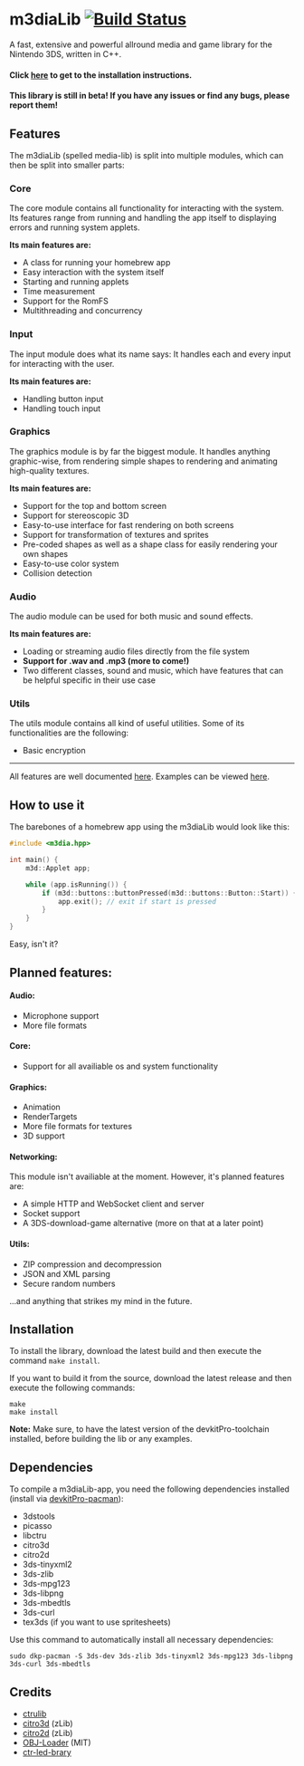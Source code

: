 # m3diaLib [![Build Status](https://travis-ci.org/m3diaLib-Team/m3diaLib.svg?branch=master)](https://travis-ci.org/m3diaLib-Team/m3diaLib)
A fast, extensive and powerful allround media and game library for the Nintendo 3DS, written in C++.

#### Click [here](#installation) to get to the installation instructions.

#### This library is still in beta! If you have any issues or find any bugs, please report them!

## Features
The m3diaLib (spelled media-lib) is split into multiple modules, which can then be split into smaller parts:

### Core
The core module contains all functionality for interacting with the system. Its features range from running and handling the app itself to displaying errors and running system applets.

**Its main features are:**
 * A class for running your homebrew app
 * Easy interaction with the system itself
 * Starting and running applets
 * Time measurement
 * Support for the RomFS
 * Multithreading and concurrency

### Input
The input module does what its name says: It handles each and every input for interacting with the user.

**Its main features are:**
 * Handling button input
 * Handling touch input

### Graphics
The graphics module is by far the biggest module. It handles anything graphic-wise, from rendering simple shapes to rendering and animating high-quality textures.

**Its main features are:**
 * Support for the top and bottom screen
 * Support for stereoscopic 3D
 * Easy-to-use interface for fast rendering on both screens
 * Support for transformation of textures and sprites
 * Pre-coded shapes as well as a shape class for easily rendering your own shapes
 * Easy-to-use color system
 * Collision detection

### Audio
The audio module can be used for both music and sound effects.

**Its main features are:**
 * Loading or streaming audio files directly from the file system
 * **Support for .wav and .mp3 (more to come!)**
 * Two different classes, sound and music, which have features that can be helpful specific in their use case

### Utils
The utils module contains all kind of useful utilities. Some of its functionalities are the following:

 * Basic encryption

---

All features are well documented [here](https://docs.stunthacks.eu/m3dialib/). Examples can be viewed [here](https://github.com/StuntHacks/m3d-examples).

## How to use it
The barebones of a homebrew app using the m3diaLib would look like this:

```cpp
#include <m3dia.hpp>

int main() {
    m3d::Applet app;

    while (app.isRunning()) {
        if (m3d::buttons::buttonPressed(m3d::buttons::Button::Start)) {
            app.exit(); // exit if start is pressed
        }
    }
}
```
Easy, isn't it?

## Planned features:
#### Audio:
 * Microphone support
 * More file formats

#### Core:
 * Support for all availiable os and system functionality

#### Graphics:
 * Animation
 * RenderTargets
 * More file formats for textures
 * 3D support

#### Networking:

This module isn't availiable at the moment. However, it's planned features are:
 * A simple HTTP and WebSocket client and server
 * Socket support
 * A 3DS-download-game alternative (more on that at a later point)

#### Utils:
 * ZIP compression and decompression
 * JSON and XML parsing
 * Secure random numbers

...and anything that strikes my mind in the future.

## Installation
To install the library, download the latest build and then execute the command `make install`.

If you want to build it from the source, download the latest release and then execute the following commands:

```
make
make install
```

**Note:** Make sure, to have the latest version of the devkitPro-toolchain installed, before building the lib or any examples.

## Dependencies
To compile a m3diaLib-app, you need the following dependencies installed (install via [devkitPro-pacman](https://devkitpro.org/wiki/devkitPro_pacman)):
 * 3dstools
 * picasso
 * libctru
 * citro3d
 * citro2d
 * 3ds-tinyxml2
 * 3ds-zlib
 * 3ds-mpg123
 * 3ds-libpng
 * 3ds-mbedtls
 * 3ds-curl
 * tex3ds (if you want to use spritesheets)

Use this command to automatically install all necessary dependencies:

`sudo dkp-pacman -S 3ds-dev 3ds-zlib 3ds-tinyxml2 3ds-mpg123 3ds-libpng 3ds-curl 3ds-mbedtls`

## Credits
 * [ctrulib](https://github.com/smealum/ctrulib/)
 * [citro3d](https://github.com/fincs/citro3d) (zLib)
 * [citro2d](https://github.com/devkitPro/citro2d) (zLib)
 * [OBJ-Loader](https://github.com/Bly7/OBJ-Loader) (MIT)
 * [ctr-led-brary](https://github.com/mariohackandglitch/ctr-led-brary)
